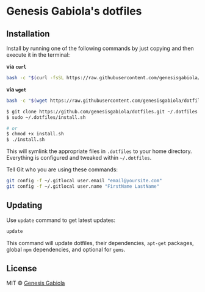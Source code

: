 # Genesis Gabiola's dotfiles

## Installation
Install by running one of the following commands by just copying and then execute it in the terminal:

**via `curl`**
```sh
bash -c "$(curl -fsSL https://raw.githubusercontent.com/genesisgabiola/dotfiles/master/installer.sh)"
```

**via `wget`**
```sh
bash -c "$(wget https://raw.githubusercontent.com/genesisgabiola/dotfiles/master/installer.sh -O -)"
```

```sh
$ git clone https://github.com/genesisgabiola/dotfiles.git ~/.dotfiles
$ sudo ~/.dotfiles/install.sh

# or
$ chmod +x install.sh
$ ./install.sh
```

This will symlink the appropriate files in `.dotfiles` to your home directory.  
Everything is configured and tweaked within `~/.dotfiles`.

Tell Git who you are using these commands:
```sh
git config -f ~/.gitlocal user.email "email@yoursite.com"
git config -f ~/.gitlocal user.name "FirstName LastName"
```

## Updating
Use `update` command to get latest updates:
```sh
update
```

This command will update dotfiles, their dependencies, `apt-get` packages, global `npm` dependencies, and optional for `gems`.



## License
MIT © [Genesis Gabiola](https://genesisgabiola.netlify.com)
